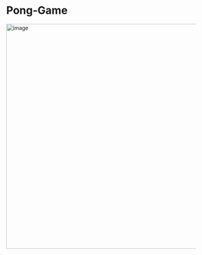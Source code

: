 # Pong-Game
<img width="598" alt="image" src="https://github.com/Rakshith2060/Pong-Game/assets/82567535/25349d5a-225f-4f18-a3be-e21f12e2f75b">
